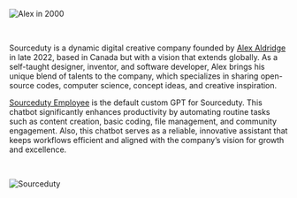 ![Alex in 2000](https://github.com/user-attachments/assets/6d3c5890-5169-4b41-998d-3f3504bcd6ad)

<br>

Sourceduty is a dynamic digital creative company founded by [Alex Aldridge](https://chatgpt.com/g/g-mdnYSJr20-alex-aldridge) in late 2022, based in Canada but with a vision that extends globally. As a self-taught designer, inventor, and software developer, Alex brings his unique blend of talents to the company, which specializes in sharing open-source codes, computer science, concept ideas, and creative inspiration.

[Sourceduty Employee](https://chatgpt.com/g/g-oDACMjiZX-sourceduty-employee) is the default custom GPT for Sourceduty. This chatbot significantly enhances productivity by automating routine tasks such as content creation, basic coding, file management, and community engagement. Also, this chatbot serves as a reliable, innovative assistant that keeps workflows efficient and aligned with the company’s vision for growth and excellence.

<br>

![Sourceduty](https://github.com/user-attachments/assets/27bc94ce-726d-41ff-addf-153043e8614c)
